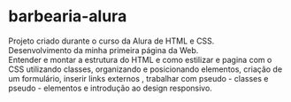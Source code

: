 # barbearia-alura
Projeto criado durante o curso da Alura de HTML e CSS.<br>
Desenvolvimento da minha primeira página da Web.<br>
Entender e montar a estrutura do HTML e como estilizar e pagina com o CSS utilizando classes, organizando e posicionando elementos, criação de um formulário, inserir links externos , trabalhar com pseudo - classes e pseudo - elementos e introdução ao design responsivo.
